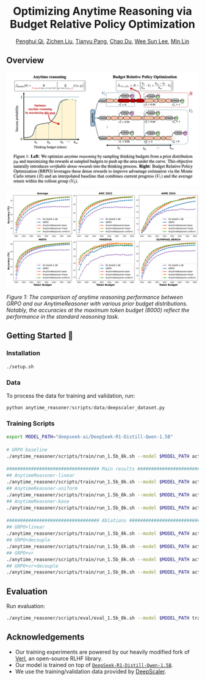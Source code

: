 <div align="center">

# Optimizing Anytime Reasoning via Budget Relative Policy Optimization
[Penghui Qi](https://scholar.google.com/citations?user=CLRsGEMAAAAJ&hl=en), [Zichen Liu](https://lkevinzc.github.io/), 
[Tianyu Pang](https://p2333.github.io/), [Chao Du](https://duchao0726.github.io/), [Wee Sun Lee](https://scholar.google.com/citations?user=8PCrLgwAAAAJ&hl=en), [Min Lin](https://scholar.google.com.sg/citations?user=BGONmkIAAAAJ&hl=en)

</div>

## Overview

![](figures/entry.png)

![](figures/main_result_score_curve.png)

*Figure 1: The comparison of anytime reasoning performance between GRPO and our AnytimeReasoner with various prior budget distributions. Notably, the accuracies at the maximum token budget (8000) reflect the performance in the standard reasoning task.*


<!-- ## Ablations

![](figures/ablation_linear.png)
![](figures/ablation_decouple.png)
![](figures/ablation_vr.png) -->

## Getting Started 🎯
### Installation
```bash
./setup.sh
```

### Data
To process the data for training and validation, run:
```python
python anytime_reasoner/scripts/data/deepscaler_dataset.py
```

### Training Scripts

```bash
export MODEL_PATH="deepseek-ai/DeepSeek-R1-Distill-Qwen-1.5B"

# GRPO baseline
./anytime_reasoner/scripts/train/run_1.5b_8k.sh --model $MODEL_PATH actor_rollout_ref.rollout.n_summary=1 actor_rollout_ref.rollout.summary_method=grpo actor_rollout_ref.rollout.n_budget_support=1 actor_rollout_ref.rollout.budget_probs=base actor_rollout_ref.rollout.variance_reduction=v2only

################################## Main results ##################################
## AnytimeReasoner-linear
./anytime_reasoner/scripts/train/run_1.5b_8k.sh --model $MODEL_PATH actor_rollout_ref.rollout.n_summary=4 actor_rollout_ref.rollout.summary_method=brpo actor_rollout_ref.rollout.n_budget_support=4 actor_rollout_ref.rollout.budget_probs=linear actor_rollout_ref.rollout.variance_reduction=brpo
## AnytimeReasoner-uniform
./anytime_reasoner/scripts/train/run_1.5b_8k.sh --model $MODEL_PATH actor_rollout_ref.rollout.n_summary=4 actor_rollout_ref.rollout.summary_method=brpo actor_rollout_ref.rollout.n_budget_support=4 actor_rollout_ref.rollout.budget_probs=uniform actor_rollout_ref.rollout.variance_reduction=brpo
## AnytimeReasoner-base
./anytime_reasoner/scripts/train/run_1.5b_8k.sh --model $MODEL_PATH actor_rollout_ref.rollout.n_summary=4 actor_rollout_ref.rollout.summary_method=brpo actor_rollout_ref.rollout.n_budget_support=4 actor_rollout_ref.rollout.budget_probs=base actor_rollout_ref.rollout.variance_reduction=brpo

################################## Ablations ##################################
## GRPO+linear
./anytime_reasoner/scripts/train/run_1.5b_8k.sh --model $MODEL_PATH actor_rollout_ref.rollout.n_summary=1 actor_rollout_ref.rollout.summary_method=grpo actor_rollout_ref.rollout.n_budget_support=4 actor_rollout_ref.rollout.budget_probs=linear actor_rollout_ref.rollout.variance_reduction=v2only
## GRPO+decouple
./anytime_reasoner/scripts/train/run_1.5b_8k.sh --model $MODEL_PATH actor_rollout_ref.rollout.n_summary=4 actor_rollout_ref.rollout.summary_method=brpo actor_rollout_ref.rollout.n_budget_support=4 actor_rollout_ref.rollout.budget_probs=base actor_rollout_ref.rollout.variance_reduction=v2only
## GRPO+vr
./anytime_reasoner/scripts/train/run_1.5b_8k.sh --model $MODEL_PATH actor_rollout_ref.rollout.n_summary=1 actor_rollout_ref.rollout.summary_method=grpo actor_rollout_ref.rollout.n_budget_support=4 actor_rollout_ref.rollout.budget_probs=base actor_rollout_ref.rollout.variance_reduction=brpo
## GRPO+vr+decouple
./anytime_reasoner/scripts/train/run_1.5b_8k.sh --model $MODEL_PATH actor_rollout_ref.rollout.n_summary=4 actor_rollout_ref.rollout.summary_method=brpo actor_rollout_ref.rollout.n_budget_support=4 actor_rollout_ref.rollout.budget_probs=base actor_rollout_ref.rollout.variance_reduction=brpo
```

## Evaluation

Run evaluation:
```bash
./anytime_reasoner/scripts/eval/eval_1.5b_8k.sh --model $MODEL_PATH trainer.resume_mode=$RESUME_PATH
```


## Acknowledgements

- Our training experiments are powered by our heavily modified fork of [Verl](https://github.com/agentica-project/verl), an open-source RLHF library.
- Our model is trained on top of [`DeepSeek-R1-Distill-Qwen-1.5B`](https://huggingface.co/deepseek-ai/DeepSeek-R1-Distill-Qwen-1.5B).
- We use the training/validation data provided by [DeepScaler](https://github.com/agentica-project/rllm).


<!-- ## Citation -->
